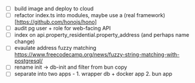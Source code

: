 - [ ] build image and deploy to cloud
- [ ] refactor index.ts into modules, maybe use a (real framework)[https://github.com/honojs/hono]
- [ ] audit pg user + role for web-facing API
- [ ] index on api.property_residential.property_address (and perhaps name change)
- [ ] evaulate address fuzzy matching https://www.freecodecamp.org/news/fuzzy-string-matching-with-postgresql/
- [ ] rename init -> db-init and filter from bun copy
- [ ] separate into two apps - 1. wrapper db + docker app 2. bun app